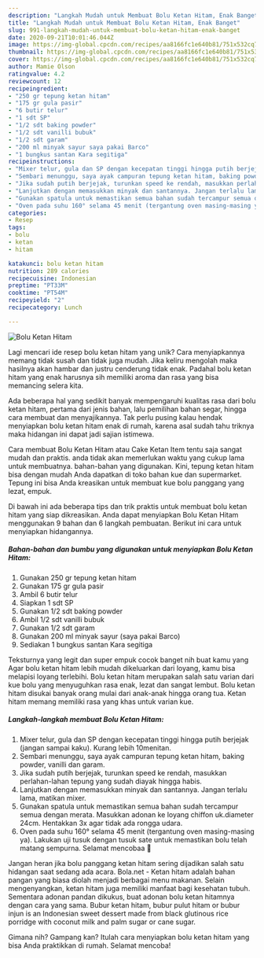 ```yaml
---
description: "Langkah Mudah untuk Membuat Bolu Ketan Hitam, Enak Banget"
title: "Langkah Mudah untuk Membuat Bolu Ketan Hitam, Enak Banget"
slug: 991-langkah-mudah-untuk-membuat-bolu-ketan-hitam-enak-banget
date: 2020-09-21T10:01:46.044Z
image: https://img-global.cpcdn.com/recipes/aa8166fc1e640b81/751x532cq70/bolu-ketan-hitam-foto-resep-utama.jpg
thumbnail: https://img-global.cpcdn.com/recipes/aa8166fc1e640b81/751x532cq70/bolu-ketan-hitam-foto-resep-utama.jpg
cover: https://img-global.cpcdn.com/recipes/aa8166fc1e640b81/751x532cq70/bolu-ketan-hitam-foto-resep-utama.jpg
author: Mamie Olson
ratingvalue: 4.2
reviewcount: 12
recipeingredient:
- "250 gr tepung ketan hitam"
- "175 gr gula pasir"
- "6 butir telur"
- "1 sdt SP"
- "1/2 sdt baking powder"
- "1/2 sdt vanilli bubuk"
- "1/2 sdt garam"
- "200 ml minyak sayur saya pakai Barco"
- "1 bungkus santan Kara segitiga"
recipeinstructions:
- "Mixer telur, gula dan SP dengan kecepatan tinggi hingga putih berjejak (jangan sampai kaku). Kurang lebih 10menitan."
- "Sembari menunggu, saya ayak campuran tepung ketan hitam, baking powder, vanilli dan garam."
- "Jika sudah putih berjejak, turunkan speed ke rendah, masukkan perlahan-lahan tepung yang sudah diayak hingga habis."
- "Lanjutkan dengan memasukkan minyak dan santannya. Jangan terlalu lama, matikan mixer."
- "Gunakan spatula untuk memastikan semua bahan sudah tercampur semua dengan merata. Masukkan adonan ke loyang chiffon uk.diameter 24cm. Hentakkan 3x agar tidak ada rongga udara."
- "Oven pada suhu 160° selama 45 menit (tergantung oven masing-masing ya). Lakukan uji tusuk dengan tusuk sate untuk memastikan bolu telah matang sempurna. Selamat mencobaa 🤗"
categories:
- Resep
tags:
- bolu
- ketan
- hitam

katakunci: bolu ketan hitam 
nutrition: 289 calories
recipecuisine: Indonesian
preptime: "PT33M"
cooktime: "PT54M"
recipeyield: "2"
recipecategory: Lunch

---
```



![Bolu Ketan Hitam](https://img-global.cpcdn.com/recipes/aa8166fc1e640b81/751x532cq70/bolu-ketan-hitam-foto-resep-utama.jpg)

Lagi mencari ide resep bolu ketan hitam yang unik? Cara menyiapkannya memang tidak susah dan tidak juga mudah. Jika keliru mengolah maka hasilnya akan hambar dan justru cenderung tidak enak. Padahal bolu ketan hitam yang enak harusnya sih memiliki aroma dan rasa yang bisa memancing selera kita.

Ada beberapa hal yang sedikit banyak mempengaruhi kualitas rasa dari bolu ketan hitam, pertama dari jenis bahan, lalu pemilihan bahan segar, hingga cara membuat dan menyajikannya. Tak perlu pusing kalau hendak menyiapkan bolu ketan hitam enak di rumah, karena asal sudah tahu triknya maka hidangan ini dapat jadi sajian istimewa.

Cara membuat Bolu Ketan Hitam atau Cake Ketan Item tentu saja sangat mudah dan praktis. anda tidak akan memerlukan waktu yang cukup lama untuk membuatnya. bahan-bahan yang digunakan. Kini, tepung ketan hitam bisa dengan mudah Anda dapatkan di toko bahan kue dan supermarket. Tepung ini bisa Anda kreasikan untuk membuat kue bolu panggang yang lezat, empuk.


Di bawah ini ada beberapa tips dan trik praktis untuk membuat bolu ketan hitam yang siap dikreasikan. Anda dapat menyiapkan Bolu Ketan Hitam menggunakan 9 bahan dan 6 langkah pembuatan. Berikut ini cara untuk menyiapkan hidangannya.

<!--inarticleads1-->

##### Bahan-bahan dan bumbu yang digunakan untuk menyiapkan Bolu Ketan Hitam:

1. Gunakan 250 gr tepung ketan hitam
1. Gunakan 175 gr gula pasir
1. Ambil 6 butir telur
1. Siapkan 1 sdt SP
1. Gunakan 1/2 sdt baking powder
1. Ambil 1/2 sdt vanilli bubuk
1. Gunakan 1/2 sdt garam
1. Gunakan 200 ml minyak sayur (saya pakai Barco)
1. Sediakan 1 bungkus santan Kara segitiga


Teksturnya yang legit dan super empuk cocok banget nih buat kamu yang Agar bolu ketan hitam lebih mudah dikeluarkan dari loyang, kamu bisa melapisi loyang terlebihi. Bolu ketan hitam merupakan salah satu varian dari kue bolu yang menyuguhkan rasa enak, lezat dan sangat lembut. Bolu ketan hitam disukai banyak orang mulai dari anak-anak hingga orang tua. Ketan hitam memang memiliki rasa yang khas untuk varian kue. 

<!--inarticleads2-->

##### Langkah-langkah membuat Bolu Ketan Hitam:

1. Mixer telur, gula dan SP dengan kecepatan tinggi hingga putih berjejak (jangan sampai kaku). Kurang lebih 10menitan.
1. Sembari menunggu, saya ayak campuran tepung ketan hitam, baking powder, vanilli dan garam.
1. Jika sudah putih berjejak, turunkan speed ke rendah, masukkan perlahan-lahan tepung yang sudah diayak hingga habis.
1. Lanjutkan dengan memasukkan minyak dan santannya. Jangan terlalu lama, matikan mixer.
1. Gunakan spatula untuk memastikan semua bahan sudah tercampur semua dengan merata. Masukkan adonan ke loyang chiffon uk.diameter 24cm. Hentakkan 3x agar tidak ada rongga udara.
1. Oven pada suhu 160° selama 45 menit (tergantung oven masing-masing ya). Lakukan uji tusuk dengan tusuk sate untuk memastikan bolu telah matang sempurna. Selamat mencobaa 🤗


Jangan heran jika bolu panggang ketan hitam sering dijadikan salah satu hidangan saat sedang ada acara. Bola.net - Ketan hitam adalah bahan pangan yang biasa diolah menjadi berbagai menu makanan. Selain mengenyangkan, ketan hitam juga memiliki manfaat bagi kesehatan tubuh. Sementara adonan pandan dikukus, buat adonan bolu ketan hitamnya dengan cara yang sama. Bubur ketan hitam, bubur pulut hitam or bubur injun is an Indonesian sweet dessert made from black glutinous rice porridge with coconut milk and palm sugar or cane sugar. 

Gimana nih? Gampang kan? Itulah cara menyiapkan bolu ketan hitam yang bisa Anda praktikkan di rumah. Selamat mencoba!
